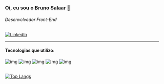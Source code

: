 ### Oi, eu sou o Bruno Salaar 👋
###### Desenvolvedor Front-End
[![LinkedIn](https://img.shields.io/badge/LinkedIn-0077B5?style=for-the-badge&logo=linkedin&logoColor=white)](https://www.linkedin.com/in/brunobarqueta/)

<hr>


<h4>Tecnologias que utilizo:</h4>
<div style="display: inline_block;">
    <img align="center" alt="img" src="https://img.shields.io/badge/JavaScript-F7DF1E?style=for-the-badge&logo=javascript&logoColor=black">
    <img align="center" alt="img" src="https://img.shields.io/badge/React-20232A?style=for-the-badge&logo=react&logoColor=61DAFB">
    <img align="center" alt="img" src="https://img.shields.io/badge/Vue.js-35495E?style=for-the-badge&logo=vue.js&logoColor=4FC08D">
    <img align="center" alt="img" src="https://img.shields.io/badge/HTML5-E34F26?style=for-the-badge&logo=html5&logoColor=white">
    <img align="center" alt="img" src="https://img.shields.io/badge/CSS3-1572B6?style=for-the-badge&logo=css3&logoColor=white">
</div>
<br>

[![Top Langs](https://github-readme-stats.vercel.app/api/top-langs/?username=brunobarqueta&layout=compact)](https://github.com/brunobarqueta/github-readme-stats)
